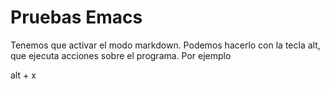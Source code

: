 # Pruebas Emacs

Tenemos que activar el modo markdown. Podemos hacerlo con la tecla alt, que ejecuta acciones sobre el programa. Por ejemplo

alt + x

